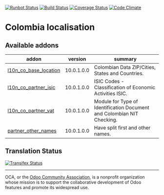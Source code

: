 [![Runbot Status](https://runbot.odoo-community.org/runbot/badge/flat/195/10.0.svg)](https://runbot.odoo-community.org/runbot/repo/github-com-oca-l10n-columbia-201)
[![Build Status](https://travis-ci.org/OCA/l10n-columbia.svg?branch=10.0)](https://travis-ci.org/OCA/l10n-columbia)
[![Coverage Status](https://coveralls.io/repos/OCA/l10n-columbia/badge.svg?branch=10.0&service=github)](https://coveralls.io/github/OCA/l10n-columbia?branch=10.0)
[![Code Climate](https://codeclimate.com/github/OCA/l10n-columbia/badges/gpa.svg)](https://codeclimate.com/github/OCA/l10n-columbia)

# Colombia localisation

[//]: # (addons)

Available addons
----------------
addon | version | summary
--- | --- | ---
[l10n_co_base_location](l10n_co_base_location/) | 10.0.1.0.0 | Colombian Data ZIP/Cities, States and Countries.
[l10n_co_partner_isic](l10n_co_partner_isic/) | 10.0.1.0.0 | ISIC Codes - Classification of Economic Activities ISIC.
[l10n_co_partner_vat](l10n_co_partner_vat/) | 10.0.1.0.0 | Module for Type of Identification Document and Colombian NIT Checking.
[partner_other_names](partner_other_names/) | 10.0.1.0.0 | Have split first and other names.

[//]: # (end addons)

Translation Status
------------------
[![Transifex Status](https://www.transifex.com/projects/p/OCA-l10n-columbia-10-0/chart/image_png)](https://www.transifex.com/projects/p/OCA-l10n-columbia-10-0)

----

OCA, or the [Odoo Community Association](http://odoo-community.org/), is a nonprofit organization whose
mission is to support the collaborative development of Odoo features and
promote its widespread use.
